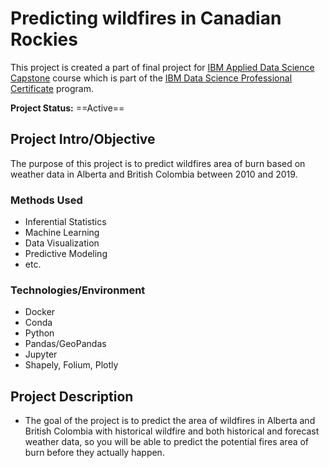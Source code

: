 # Predicting wildfires in Canadian Rockies

This project is created a part of final project for [IBM Applied Data Science Capstone](https://www.coursera.org/learn/applied-data-science-capstone) course which is part of the [IBM Data Science Professional Certificate](https://www.coursera.org/professional-certificates/ibm-data-science) program.

**Project Status:** ==Active==
## Project Intro/Objective
The purpose of this project is to predict wildfires area of burn based on weather data in Alberta and British Colombia between 2010 and 2019.

### Methods Used
* Inferential Statistics
* Machine Learning
* Data Visualization
* Predictive Modeling
* etc.

### Technologies/Environment
* Docker
* Conda
* Python
* Pandas/GeoPandas
* Jupyter
* Shapely, Folium, Plotly

## Project Description
* The goal of the project is to predict the area of wildfires in Alberta and British Colombia with historical wildfire and both historical and forecast weather data, so you will be able to predict the potential fires area of burn before they actually happen.